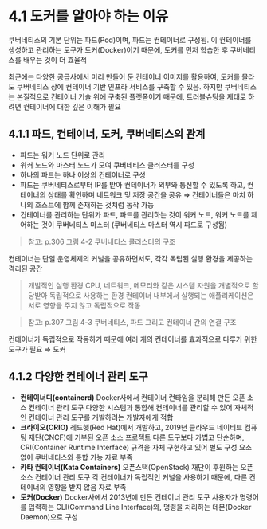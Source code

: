 # 4.1 도커를 알아야 하는 이유

쿠버네티스의 기본 단위는 파드(Pod)이며, 파드는 컨테이너로 구성됨. 이 컨테이너를 생성하고 관리하는 도구가 도커(Docker)이기 때문에, 도커를 먼저 학습한 후 쿠버네티스를 배우는 것이 더 효율적

최근에는 다양한 공급사에서 미리 만들어 둔 컨테이너 이미지를 활용하여, 도커를 몰라도 쿠버네티스 상에 컨테이너 기반 인프라 서비스를 구축할 수 있음.
하지만 쿠버네티스는 본질적으로 컨테이너 기술 위에 구축된 플랫폼이기 때문에, 트러블슈팅을 제대로 하려면 컨테이너에 대한 깊은 이해가 필요

## 4.1.1 파드, 컨테이너, 도커, 쿠버네티스의 관계

- 파드는 워커 노드 단위로 관리
- 워커 노드와 마스터 노드가 모여 쿠버네티스 클러스터를 구성
- 하나의 파드는 하나 이상의 컨테이너로 구성
- 파드는 쿠버네티스로부터 IP를 받아 컨테이너가 외부와 통신할 수 있도록 하고, 컨테이너의 상태를 확인하며 네트워크 및 저장 공간을 공유
⇒ 컨테이너들은 마치 하나의 호스트에 함께 존재하는 것처럼 동작 가능
- 컨테이너를 관리하는 단위가 파드, 파드를 관리하는 것이 워커 노드, 워커 노드를 제어하는 것이 쿠버네티스 마스터
(쿠버네티스 마스터 역시 파드로 구성됨)

> 참고: p.306 그림 4-2 쿠버네티스 클러스터의 구조
> 

컨테이너는 단일 운영체제의 커널을 공유하면서도, 각각 독립된 실행 환경을 제공하는 격리된 공간

> 개발적인 실행 환경
CPU, 네트워크, 메모리와 같은 시스템 자원을 개별적으로 할당받아 독립적으로 사용하는 환경
컨테이너 내부에서 실행되는 애플리케이션은 서로 영향을 주지 않고 독립적으로 작동
> 

> 참고: p.307 그림 4-3 쿠버네티스, 파드 그리고 컨테이너 간의 연결 구조
> 

컨테이너가 독립적으로 작동하기 때문에 여러 개의 컨테이너를 효과적으로 다루기 위한 도구가 필요 ⇒ 도커

## 4.1.2 다양한 컨테이너 관리 도구

- **컨테이너디(containerd)**
Docker사에서 컨테이너 런타임을 분리해 만든 오픈 소스 컨테이너 관리 도구
다양한 시스템과 통합해 컨테이너를 관리할 수 있어 자체적인 컨테이너 관리 도구를 개발하려는 개발자에게 적합
- **크라이오(CRIO)**
레드햇(Red Hat)에서 개발하고, 2019년 클라우드 네이티브 컴퓨팅 재단(CNCF)에 기부된 오픈 소스 프로젝트
다른 도구보다 가볍고 단순하며, CRI(Container Runtime Interface) 규격을 자체 구현하고 있어 별도 구성 요소 없이 쿠버네티스와 통합 가능
자료 부족
- **카타 컨테이너(Kata Containers)**
오픈스택(OpenStack) 재단이 후원하는 오픈 소스 컨테이너 관리 도구
각 컨테이너가 독립적인 커널을 사용하기 때문에, 다른 컨테이너의 영향을 받지 않음
자료 부족
- **도커(Docker)**
Docker사에서 2013년에 만든 컨테이너 관리 도구
사용자가 명령어를 입력하는 CLI(Command Line Interface)와, 명령을 처리하는 데몬(Docker Daemon)으로 구성